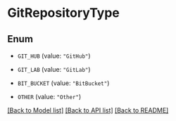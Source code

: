 # GitRepositoryType

## Enum


* `GIT_HUB` (value: `"GitHub"`)

* `GIT_LAB` (value: `"GitLab"`)

* `BIT_BUCKET` (value: `"BitBucket"`)

* `OTHER` (value: `"Other"`)


[[Back to Model list]](../README.md#documentation-for-models) [[Back to API list]](../README.md#documentation-for-api-endpoints) [[Back to README]](../README.md)


